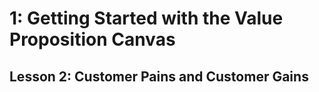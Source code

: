 # 1: Getting Started with the Value Proposition Canvas  

## Lesson 2: Customer Pains and Customer Gains  

